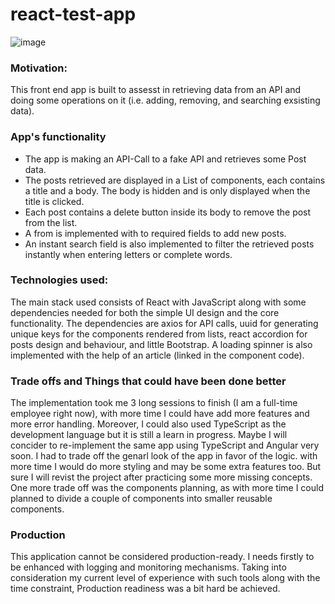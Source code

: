 # react-test-app
![image](https://user-images.githubusercontent.com/21091471/155248739-29f340ba-7f35-49f2-b289-3c74977513d4.png)

### Motivation:

This front end app is built to assesst in retrieving data from an API and doing some operations on it (i.e. adding, removing, and searching exsisting data).

### App's functionality

- The app is making an API-Call to a fake API and retrieves some Post data.
- The posts retrieved are displayed in a List of components, each contains a title and a body. The body is hidden and is only displayed when the title is clicked.
- Each post contains a delete button inside its body to remove the post from the list.
- A from is implemented with to required fields to add new posts.
- An instant search field is also implemented to filter the retrieved posts instantly when entering letters or complete words.

### Technologies used:

The main stack used consists of React with JavaScript along with some dependencies needed for both the simple UI design and the core functionality. The dependencies are axios for API calls, uuid for generating unique keys for the components rendered from lists, react accordion for posts design and behaviour, and little Bootstrap. A loading spinner is also implemented with the help of an article (linked in the component code).

### Trade offs and Things that could have been done better

The implementation took me 3 long sessions to finish (I am a full-time employee right now), with more time I could have add more features and more error handling. Moreover, I could also used TypeScript as the development language but it is still a learn in progress. Maybe I will concider to re-implement the same app using TypeScript and Angular very soon.
I had to trade off the genarl look of the app in favor of the logic. with more time I would do more styling and may be some extra features too. But sure I will revist the project after practicing some more missing concepts. One more trade off was the components planning, as with more time I could planned to divide a couple of components into smaller reusable components.

### Production
This application cannot be considered production-ready. I needs firstly to be enhanced with logging and monitoring mechanisms. Taking into consideration my current level of experience with such tools along with the time constraint, Production readiness was a bit hard be achieved.
